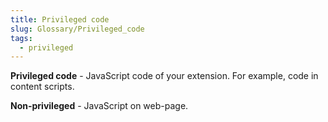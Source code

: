 ```yaml
---
title: Privileged code
slug: Glossary/Privileged_code
tags:
  - privileged
---
```


**Privileged code** - JavaScript code of your extension. For example, code in content scripts.

**Non-privileged** - JavaScript on web-page.
